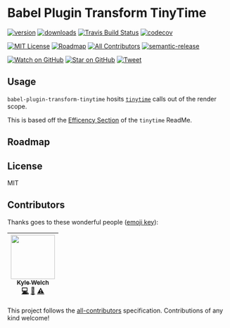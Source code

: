 # Babel Plugin Transform TinyTime

[![version](https://img.shields.io/npm/v/babel-plugin-transform-tinytime.svg?style=flat-square)](http://npm.im/babel-plugin-transform-tinytime)
[![downloads](https://img.shields.io/npm/dm/babel-plugin-transform-tinytime.svg?style=flat-square)](http://npm-stat.com/charts.html?package=babel-plugin-transform-tinytime)
[![Travis Build Status](https://img.shields.io/travis/kwelch/babel-plugin-transform-tinytime.svg?style=flat-square)](https://travis-ci.org/kwelch/babel-plugin-transform-tinytime)
[![codecov](https://codecov.io/gh/kwelch/babel-plugin-transform-tinytime/branch/master/graph/badge.svg?style=flat-square)](https://codecov.io/gh/kwelch/babel-plugin-transform-tinytime)

[![MIT License](https://img.shields.io/npm/l/kwelch.svg?style=flat-square)](http://opensource.org/licenses/MIT)
[![Roadmap](https://img.shields.io/badge/%F0%9F%93%94-roadmap-CD9523.svg?style=flat-square)]([roadmap])
[![All Contributors](https://img.shields.io/badge/all_contributors-1-orange.svg?style=flat-square)](#contributors)
[![semantic-release](https://img.shields.io/badge/%20%20%F0%9F%93%A6%F0%9F%9A%80-semantic--release-e10079.svg?style=flat-square)](https://github.com/semantic-release/semantic-release)

[![Watch on GitHub](https://img.shields.io/github/watchers/kwelch/babel-plugin-transform-tinytime.svg?style=social)](https://github.com/kwelch/babel-plugin-transform-tinytime/watchers)
[![Star on GitHub](https://img.shields.io/github/stars/kwelch/babel-plugin-transform-tinytime.svg?style=social)](https://github.com/kwelch/babel-plugin-transform-tinytime/stargazers)
[![Tweet](https://img.shields.io/twitter/url/https/github.com/kwelch/babel-plugin-transform-tinytime.svg?style=social)](https://twitter.com/intent/tweet?text=Check%20out%20babel-plugin-transform-tinytime!%20https://github.com/kwelch/babel-plugin-transform-tinytime%20%F0%9F%91%8D)

## Usage

`babel-plugin-transform-tinytime` hosits [`tinytime`](https://github.com/aweary/tinytime) calls out of the render scope.

This is based off the [Efficency Section](https://github.com/aweary/tinytime#efficiency) of the `tinytime` ReadMe. 

## Roadmap

## License

MIT

## Contributors

<!-- ALL-CONTRIBUTORS-LIST:START - Do not remove or modify this section --><!-- ALL-CONTRIBUTORS-LIST:END -->
Thanks goes to these wonderful people ([emoji key](https://github.com/kentcdodds/all-contributors#emoji-key)):

<!-- ALL-CONTRIBUTORS-LIST:START - Do not remove or modify this section -->
| [<img src="https://avatars0.githubusercontent.com/u/1295580?v=3" width="100px;"/><br /><sub>Kyle Welch</sub>](http://www.krwelch.com)<br />[💻](https://github.com/kwelch/babel-plugin-transform-tinytime/commits?author=kwelch "Code") [📖](https://github.com/kwelch/babel-plugin-transform-tinytime/commits?author=kwelch "Documentation") [⚠️](https://github.com/kwelch/babel-plugin-transform-tinytime/commits?author=kwelch "Tests") |
| :---: |
<!-- ALL-CONTRIBUTORS-LIST:END -->

This project follows the [all-contributors](https://github.com/kentcdodds/all-contributors) specification. Contributions of any kind welcome!


[roadmap]: https://github.com/kwelch/babel-plugin-transform-tinytime#roadmap
